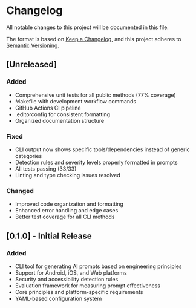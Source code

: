 # Changelog

All notable changes to this project will be documented in this file.

The format is based on [Keep a Changelog](https://keepachangelog.com/en/1.0.0/),
and this project adheres to [Semantic Versioning](https://semver.org/spec/v2.0.0.html).

## [Unreleased]

### Added
- Comprehensive unit tests for all public methods (77% coverage)
- Makefile with development workflow commands
- GitHub Actions CI pipeline
- .editorconfig for consistent formatting
- Organized documentation structure

### Fixed
- CLI output now shows specific tools/dependencies instead of generic categories
- Detection rules and severity levels properly formatted in prompts
- All tests passing (33/33)
- Linting and type checking issues resolved

### Changed
- Improved code organization and formatting
- Enhanced error handling and edge cases
- Better test coverage for all CLI methods

## [0.1.0] - Initial Release

### Added
- CLI tool for generating AI prompts based on engineering principles
- Support for Android, iOS, and Web platforms
- Security and accessibility detection rules
- Evaluation framework for measuring prompt effectiveness
- Core principles and platform-specific requirements
- YAML-based configuration system
